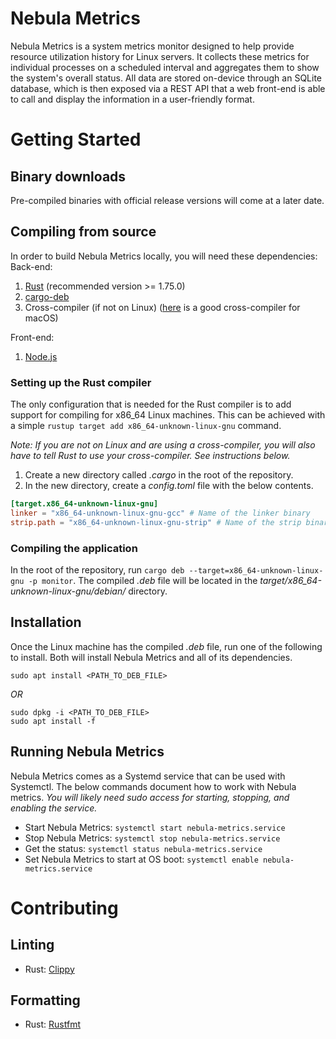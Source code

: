 # Nebula Metrics
Nebula Metrics is a system metrics monitor designed to help provide resource
utilization history for Linux servers. It collects these metrics for individual
processes on a scheduled interval and aggregates them to show the system's
overall status. All data are stored on-device through an SQLite database, which
is then exposed via a REST API that a web front-end is able to call and display
the information in a user-friendly format.

# Getting Started
## Binary downloads
Pre-compiled binaries with official release versions will come at a later date.

## Compiling from source
In order to build Nebula Metrics locally, you will need these dependencies:
Back-end:
1. [Rust](https://www.rust-lang.org/) (recommended version >= 1.75.0)
2. [cargo-deb](https://crates.io/crates/cargo-deb)
3. Cross-compiler (if not on Linux)
([here](https://github.com/SergioBenitez/homebrew-osxct/tree/master) is a good
cross-compiler for macOS)

Front-end:
1. [Node.js](https://nodejs.org/en)

### Setting up the Rust compiler
The only configuration that is needed for the Rust compiler is to add support
for compiling for x86_64 Linux machines. This can be achieved with a simple
`rustup target add x86_64-unknown-linux-gnu` command.

*Note: If you are not on Linux and are using a cross-compiler, you will also
have to tell Rust to use your cross-compiler. See instructions below.*
1. Create a new directory called *.cargo* in the root of the repository.
2. In the new directory, create a *config.toml* file with the below contents.
```toml
[target.x86_64-unknown-linux-gnu]
linker = "x86_64-unknown-linux-gnu-gcc" # Name of the linker binary
strip.path = "x86_64-unknown-linux-gnu-strip" # Name of the strip binary
```

### Compiling the application
In the root of the repository, run
`cargo deb --target=x86_64-unknown-linux-gnu -p monitor`. The compiled *.deb*
file will be located in the *target/x86_64-unknown-linux-gnu/debian/* directory.

## Installation
Once the Linux machine has the compiled *.deb* file, run one of the following
to install. Both will install Nebula Metrics and all of its dependencies.
```
sudo apt install <PATH_TO_DEB_FILE>
```
*OR*
```
sudo dpkg -i <PATH_TO_DEB_FILE>
sudo apt install -f
```

## Running Nebula Metrics
Nebula Metrics comes as a Systemd service that can be used with Systemctl.
The below commands document how to work with Nebula metrics. *You will likely
need sudo access for starting, stopping, and enabling the service.*
* Start Nebula Metrics: `systemctl start nebula-metrics.service`
* Stop Nebula Metrics: `systemctl stop nebula-metrics.service`
* Get the status: `systemctl status nebula-metrics.service`
* Set Nebula Metrics to start at OS boot: `systemctl enable nebula-metrics.service`

# Contributing
## Linting
* Rust: [Clippy](https://github.com/rust-lang/rust-clippy)

## Formatting
* Rust: [Rustfmt](https://github.com/rust-lang/rustfmt)

